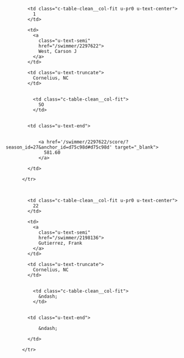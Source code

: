             <td class="c-table-clean__col-fit u-pr0 u-text-center">
              1
            </td>

            <td>
              <a
                class="u-text-semi"
                href="/swimmer/2297622">
                West, Carson J
              </a>
            </td>

            <td class="u-text-truncate">
              Cornelius, NC
            </td>

            
              <td class="c-table-clean__col-fit">
                SO
              </td>
            

            <td class="u-text-end">
              
                
                <a href='/swimmer/2297622/score/?season_id=27&anchor_id=d75c98d#d75c98d' target="_blank">
                  581.60
                </a>
              
            </td>

          </tr>



            <td class="c-table-clean__col-fit u-pr0 u-text-center">
              22
            </td>

            <td>
              <a
                class="u-text-semi"
                href="/swimmer/2198136">
                Gutierrez, Frank
              </a>
            </td>

            <td class="u-text-truncate">
              Cornelius, NC
            </td>

            
              <td class="c-table-clean__col-fit">
                &ndash;
              </td>
            

            <td class="u-text-end">
              
                &ndash;
              
            </td>

          </tr>